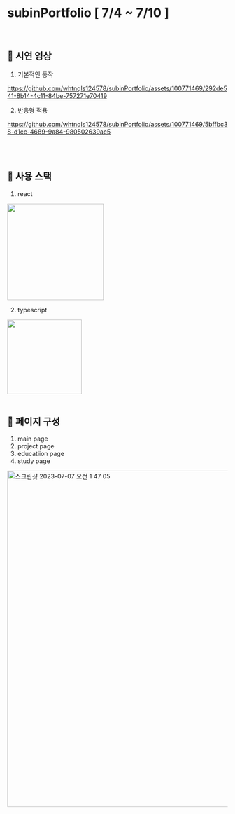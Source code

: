 # subinPortfolio [ 7/4 ~ 7/10 ]
<br>

## 👀 시연 영상

1. 기본적인 동작<br>


https://github.com/whtnqls124578/subinPortfolio/assets/100771469/292de541-8b14-4c11-84be-757271e70419



2. 반응형 적용<br>



https://github.com/whtnqls124578/subinPortfolio/assets/100771469/5bffbc38-d1cc-4689-9a84-980502639ac5




<br>
<br>

## 👀 사용 스택

1. react<br>
<img src="https://images.velog.io/images/shinwonse/post/83fdcd4e-8acd-4c59-8967-a284f18c9697/image.png" width="220"/>

<br>

2. typescript<br>
<img src="https://github.com/whtnqls124578/subinPortfolio/assets/100771469/e12abbde-d342-46aa-b9d6-b29efece6a7f" width="170"/>



<br>
<br>

## 👀 페이지 구성
1. main page
2. project page
3. educatiion page
4. study page
<img width="768" alt="스크린샷 2023-07-07 오전 1 47 05" src="https://github.com/whtnqls124578/subinPortfolio/assets/100771469/7c3f0c1a-4af8-435b-92b5-4607af0396d9">
